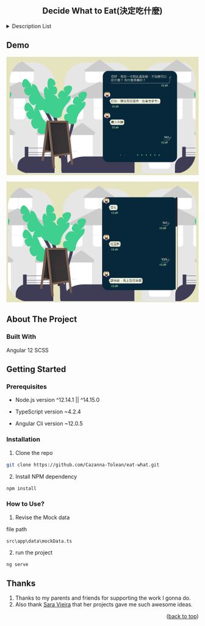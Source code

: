 <a id="readme-topside"></a>

<h2 align="center">Decide What to Eat(決定吃什麼)</h2>

<details>
  <summary>Description List</summary>
  <ol> 
    <li><a href="##demo">Demo</a></li>
    <li><a href="##about-the-project">About The Project</a>
      <ul><li><a href="###built-with">Built With</a></li></ul>
    </li>
    <li>
      <a href="##getting-started">Getting Started</a>
      <ul>
        <li><a href="###prerequisites">Prerequisites</a></li>
        <li><a href="###installation">Installation</a></li>
        <li><a href="###how-to-use?">How to Use?</a></li>
      </ul>
    </li>
    <li><a href="##thanks">Thanks</a></li>
  </ol>
</details>

## Demo

![image info](./preview/waiting_for_next_suggestion.png)

![image info](./preview/choose_yes.png)

## About The Project

### Built With

Angular 12
SCSS

## Getting Started

### Prerequisites

- Node.js version
  ^12.14.1 || ^14.15.0

- TypeScript version
  ~4.2.4

- Angular Cli version
  ~12.0.5

### Installation

1. Clone the repo

```sh
git clone https://github.com/Cazanna-Tolean/eat-what.git
```

2. Install NPM dependency

```sh
npm install
```

### How to Use?

1. Revise the Mock data

file path

```
src\app\data\mockData.ts
```

2. run the project

```sh
ng serve
```

## Thanks

1. Thanks to my parents and friends for supporting the work I gonna do.
2. Also thank [Sara Vieira](https://twitter.com/NikkitaFTW) that her projects gave me such awesome ideas.

<p align="right">(<a href="#readme-topside">back to top</a>)</p>
